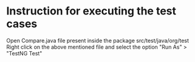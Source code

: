 # Instruction for executing the test cases 
Open Compare.java file present inside the package src/test/java/org/test
Right click on the above mentioned file and select the option "Run As" > "TestNG Test" 
